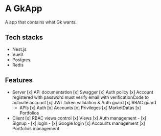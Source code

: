 # A GkApp

A app that contains what Gk wants.

## Tech stacks

- Nest.js
- Vue3
- Postgres
- Redis

## Features

- Server
  [x] API documentation
    [x] Swagger
  [x] Auth policy
    [x] Account registered with password must verify email with verificationCode to activate account
    [x] JWT token validation & Auth guard
    [x] RBAC guard
  - APIs
    [x] Auth
    [x] Accounts
    [x] Privileges
    [x] MarketDatas
    [x] Portfolios
- Client
  [x] RBAC views control
  [x] Views
    [x] Auth management
      - [x] Signup
      - [x] login
      - [x] Google login
    [x] Accounts management
    [x] Portfolios management